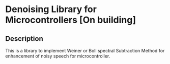 # Denoising Library for Microcontrollers [On building]

## Description
This is a library to implement Weiner or Boll spectral Subtraction Method for enhancement of noisy speech for microcontroller.